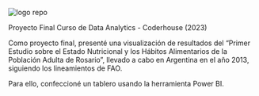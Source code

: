 
![logo repo](https://github.com/user-attachments/assets/489da6ae-7108-4b98-ab22-9fb003e04fd9)

Proyecto Final Curso de Data Analytics - Coderhouse (2023)

Como proyecto final, presenté una visualización de resultados del “Primer Estudio sobre el Estado Nutricional y los Hábitos Alimentarios de la Población Adulta de Rosario”, llevado a cabo en Argentina en el año 2013, siguiendo los lineamientos de FAO.

Para ello, confeccioné un tablero usando la herramienta Power BI.
